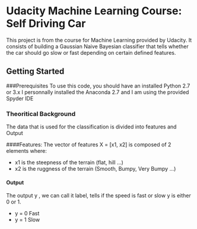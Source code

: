 # Udacity Machine Learning Course: Self Driving Car 
This project is from the course for Machine Learning provided by Udacity. It consists of building a Gaussian Naive Bayesian classifier that tells whether the car should go slow or fast depending on certain defined features.
## Getting Started
###Prerequisites
To use this code, you should have an installed Python 2.7 or 3.x
I personnally installed the Anaconda 2.7 and I am using the provided Spyder IDE

### Theoritical Background
The data that is used for the classification is divided into features and Output

####Features:
The vector of features X = [x1, x2] is composed of 2 elements where:
- x1 is the steepness of the terrain (flat, hill ...)
- x2 is the ruggness of the terrain (Smooth, Bumpy, Very Bumpy ...)

#### Output
The output y , we can call it label, tells if the speed is fast or slow
y is either 0 or 1.
- y = 0 Fast
- y = 1 Slow



